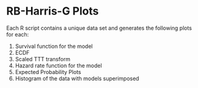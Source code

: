 # RB-Harris-G Plots

Each R script contains a unique data set and generates the following plots for each:

1. Survival function for the model
2. ECDF
3. Scaled TTT transform
4. Hazard rate function for the model
5. Expected Probability Plots
6. Histogram of the data with models superimposed

